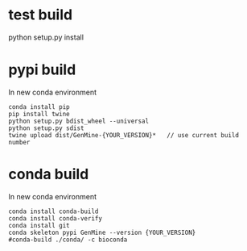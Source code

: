 # test build
python setup.py install

# pypi build

In new conda environment
```
conda install pip
pip install twine
python setup.py bdist_wheel --universal
python setup.py sdist
twine upload dist/GenMine-{YOUR_VERSION}* 	// use current build number
```
# conda build

In new conda environment
```
conda install conda-build
conda install conda-verify
conda install git
conda skeleton pypi GenMine --version {YOUR_VERSION}
#conda-build ./conda/ -c bioconda
```
